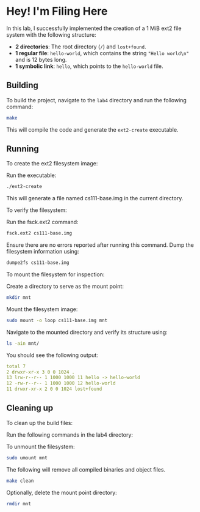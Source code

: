 # Hey! I'm Filing Here

In this lab, I successfully implemented the creation of a 1 MiB ext2 file system with the following structure:
- **2 directories**: The root directory (`/`) and `lost+found`.
- **1 regular file**: `hello-world`, which contains the string `"Hello world\n"` and is 12 bytes long.
- **1 symbolic link**: `hello`, which points to the `hello-world` file.

## Building

To build the project, navigate to the `lab4` directory and run the following command:

```bash
make
```

This will compile the code and generate the `ext2-create` executable.

## Running

To create the ext2 filesystem image:

Run the executable:

```bash
./ext2-create
```

This will generate a file named cs111-base.img in the current directory.

To verify the filesystem:

Run the fsck.ext2 command:
```bash
fsck.ext2 cs111-base.img
```
Ensure there are no errors reported after running this command.
Dump the filesystem information using:
```bash
dumpe2fs cs111-base.img
```
To mount the filesystem for inspection:

Create a directory to serve as the mount point:
```bash
mkdir mnt
```
Mount the filesystem image:
```bash
sudo mount -o loop cs111-base.img mnt
```
Navigate to the mounted directory and verify its structure using:
```bash
ls -ain mnt/
```

You should see the following output:

```yaml
total 7
2 drwxr-xr-x 3 0 0 1024 .
13 lrw-r--r-- 1 1000 1000 11 hello -> hello-world
12 -rw-r--r-- 1 1000 1000 12 hello-world
11 drwxr-xr-x 2 0 0 1024 lost+found
```

## Cleaning up

To clean up the build files:

Run the following commands in the lab4 directory:

To unmount the filesystem:

```bash
sudo umount mnt
```

The following will remove all compiled binaries and object files.
```bash
make clean
```

Optionally, delete the mount point directory:
```bash
rmdir mnt
```
